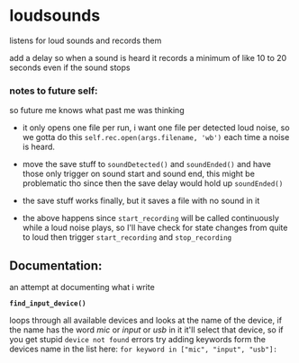 # loudsounds
listens for loud sounds and records them

add a delay so when a sound is heard it records
a minimum of like 10 to 20 seconds even if the sound stops

### notes to future self:
so future me knows what past me was thinking

* it only opens one file per run, i want one file per detected
  loud noise, so we gotta do this `self.rec.open(args.filename, 'wb')`
  each time a noise is heard.

* move the save stuff to `soundDetected()` and `soundEnded()`
  and have those only trigger on sound start and sound end,
  this might be problematic tho since then the save delay would hold
  up `soundEnded()`

* the save stuff works finally, but it saves a file with no sound in it

* the above happens since `start_recording` will be called continuously
  while a loud noise plays, so I'll have check for state changes
  from quite to loud then trigger `start_recording` and `stop_recording`


## Documentation:
an attempt at documenting what i write

**`find_input_device()`**

loops through all available devices and looks at the
name of the device, if the name has the word *mic* or *input* or *usb* in it
it'll select that device, so if you get stupid `device not found` errors
try adding keywords form the devices name in the list here: 
`for keyword in ["mic", "input", "usb"]:`